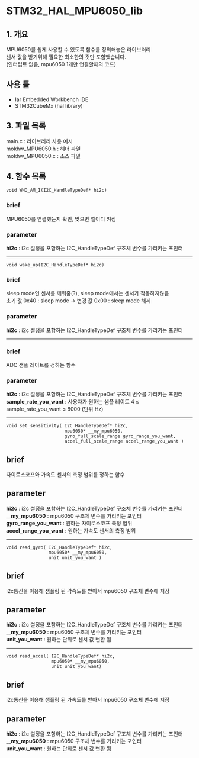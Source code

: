 # STM32_HAL_MPU6050_lib

## 1. 개요 
MPU6050를 쉽게 사용할 수 있도록 함수를 정의해놓은 라이브러리  
센서 값을 받기위해 필요한 최소한의 것만 포함했습니다.   
(인터럽트 없음, mpu6050 1개만 연결할때의 코드)  

## 사용 툴
- Iar Embedded Workbench IDE  
- STM32CubeMx (hal library)

## 3. 파일 목록
main.c : 라이브러리 사용 예시  
mokhw_MPU6050.h : 헤더 파일  
mokhw_MPU6050.c : 소스 파일  

## 4. 함수 목록


```
void WHO_AM_I(I2C_HandleTypeDef* hi2c)
```
### brief
MPU6050를 연결했는지 확인, 맞으면 엘이디 켜짐

### parameter
__hi2c__ : i2c 설정을 포함하는 I2C_HandleTypeDef 구조체 변수를 가리키는 포인터

---
```
void wake_up(I2C_HandleTypeDef* hi2c)
```
### brief
sleep mode인 센서를 깨워줌(?), sleep mode에서는 센서가 작동하지않음  
초기 값 0x40 : sleep mode -> 변경 값 0x00 : sleep mode 해제

### parameter
__hi2c__ : i2c 설정을 포함하는 I2C_HandleTypeDef 구조체 변수를 가리키는 포인터

---
### brief
ADC 샘플 레이트를 정하는 함수

### parameter
__hi2c__ : i2c 설정을 포함하는 I2C_HandleTypeDef 구조체 변수를 가리키는 포인터  
__sample_rate_you_want__ : 사용자가 원하는 샘플 레이트 4 ≤ sample_rate_you_want ≤ 8000 (단위 Hz)

---
```
﻿void set_sensitivity( I2C_HandleTypeDef* hi2c, 
                      mpu6050* __my_mpu6050, 
                      gyro_full_scale_range gyro_range_you_want, 
                      accel_full_scale_range accel_range_you_want )
```

## brief

자이로스코프와 가속도 센서의 측정 범위를 정하는 함수

## parameter

__hi2c__ : i2c 설정을 포함하는 I2C_HandleTypeDef 구조체 변수를 가리키는 포인터    
____my_mpu6050__ : mpu6050 구조체 변수를 가리키는 포인터  
__gyro_range_you_want__ : 원하는 자이로스코프 측정 범위  
__accel_range_you_want__ : 원하는 가속도 센서의 측정 범위  

---

```
void read_gyro( I2C_HandleTypeDef* hi2c, 
                mpu6050* __my_mpu6050, 
                unit unit_you_want )
```
## brief
i2c통신을 이용해 샘플링 된 각속도를 받아서 mpu6050 구조체 변수에 저장

## parameter

__hi2c__ : i2c 설정을 포함하는 I2C_HandleTypeDef 구조체 변수를 가리키는 포인터  
____my_mpu6050__ : mpu6050 구조체 변수를 가리키는 포인터  
__unit_you_want__ : 원하는 단위로 센서 값 변환 됨  

---

```
﻿void read_accel( I2C_HandleTypeDef* hi2c, 
                 mpu6050* __my_mpu6050, 
                 unit unit_you_want)
```

## brief
i2c통신을 이용해 샘플링 된 가속도를 받아서 mpu6050 구조체 변수에 저장

## parameter
__hi2c__ : i2c 설정을 포함하는 I2C_HandleTypeDef 구조체 변수를 가리키는 포인터  
____my_mpu6050__ : mpu6050 구조체 변수를 가리키는 포인터  
__unit_you_want__ : 원하는 단위로 센서 값 변환 됨  
